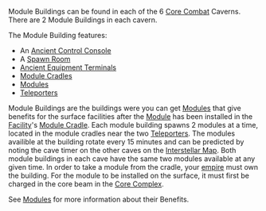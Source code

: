 Module Buildings can be found in each of the 6
[Core Combat](../items/Core_Combat.md) Caverns. There are 2 Module Buildings in
each cavern.

The Module Building features:

- An [Ancient Control Console](../items/Ancient_Control_Console.md)
- A [Spawn Room](Spawn_Room.md)
- [Ancient Equipment Terminals](../items/Ancient_Equipment_Terminal.md)
- [Module Cradles](../Module_Cradle.md)
- [Modules](../Modules.md)
- [Teleporters](../terminology/Teleporter.md)

Module Buildings are the buildings were you can get [Modules](../Modules.md)
that give benefits for the surface facilities after the [Module](Module.md) has
been installed in the [Facility](Facilities.md)'s
[Module Cradle](../Module_Cradle.md). Each module building spawns 2 modules at a
time, located in the module cradles near the two
[Teleporters](../terminology/Teleporter.md). The modules availible at the
building rotate every 15 minutes and can be predicted by noting the cave timer
on the other caves on the
[Interstellar Map](../terminology/Interstellar_Map.md). Both module buildings in
each cave have the same two modules available at any given time. In order to
take a module from the cradle, your [empire](../terminology/Empire.md) must own
the building. For the module to be installed on the surface, it must first be
charged in the core beam in the [Core Complex](Core_Complex.md).

See [Modules](../Modules.md) for more information about their Benefits.

<!--[Category:Locations](Category:Locations.md)-->
